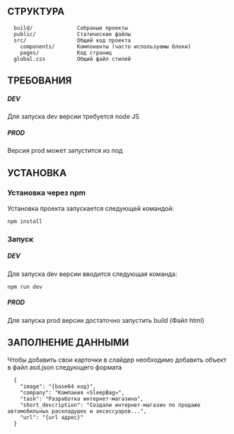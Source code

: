 СТРУКТУРА
-------------------

      build/              Собраные проекты
      public/             Статические файлы
      src/                Общий код проекта
        components/       Компоненты (часто используемы блоки)
        pages/            Код страниц
      global.css          Общий файл стилей

ТРЕБОВАНИЯ
------------

##### DEV

Для запуска dev версии требуется node JS

##### PROD

Версия prod может запустится из под

УСТАНОВКА
------------

### Установка через npm

Установка проекта запускается следующей командой:

~~~
npm install
~~~

### Запуск

##### DEV

Для запуска dev версии вводится следующая команда:

~~~
npm run dev
~~~

##### PROD

Для запуска prod версии достаточно запустить build (Файл html)

ЗАПОЛНЕНИЕ ДАННЫМИ
------------

Чтобы добавить свои карточки в слайдер необходимо добавить объект в файл asd.json следующего формата

      {
        "image": "{base64 код}",
        "company": "Компания «SleepBag»",
        "task": "Разработка интернет-магазина",
        "short_description": "Создали интернет-магазин по продаже автомобильных раскладушек и аксессуаров...",
        "url": "{url адрес}"
      }
